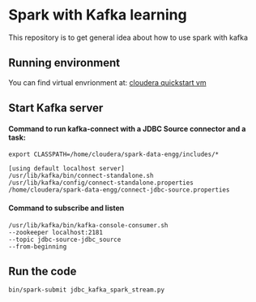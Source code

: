 # Spark with Kafka learning

This repository is to get general idea about how to use spark with kafka

## Running environment

You can find virtual envrionment at: [cloudera quickstart vm](https://www.cloudera.com/downloads/quickstart_vms/5-13.html)

## Start Kafka server

#### Command to run kafka-connect with a JDBC Source connector and a task:

    export CLASSPATH=/home/cloudera/spark-data-engg/includes/*

    [using default localhost server]
    /usr/lib/kafka/bin/connect-standalone.sh /usr/lib/kafka/config/connect-standalone.properties /home/cloudera/spark-data-engg/connect-jdbc-source.properties

#### Command to subscribe and listen

    /usr/lib/kafka/bin/kafka-console-consumer.sh 
    --zookeeper localhost:2181
    --topic jdbc-source-jdbc_source
    --from-beginning

## Run the code

    bin/spark-submit jdbc_kafka_spark_stream.py